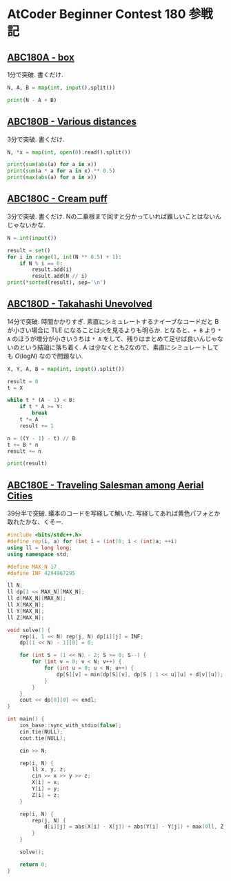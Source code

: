 # AtCoder Beginner Contest 180 参戦記

## [ABC180A - box](https://atcoder.jp/contests/abc180/tasks/abc180_a)

1分で突破. 書くだけ.

```python
N, A, B = map(int, input().split())

print(N - A + B)
```

## [ABC180B - Various distances](https://atcoder.jp/contests/abc180/tasks/abc180_b)

3分で突破. 書くだけ.

```python
N, *x = map(int, open(0).read().split())

print(sum(abs(a) for a in x))
print(sum(a * a for a in x) ** 0.5)
print(max(abs(a) for a in x))
```

## [ABC180C - Cream puff](https://atcoder.jp/contests/abc180/tasks/abc180_c)

3分で突破. 書くだけ. Nの二乗根まで回すと分かっていれば難しいことはないんじゃないかな.

```python
N = int(input())

result = set()
for i in range(1, int(N ** 0.5) + 1):
    if N % i == 0:
        result.add(i)
        result.add(N // i)
print(*sorted(result), sep='\n')
```

## [ABC180D - Takahashi Unevolved](https://atcoder.jp/contests/abc180/tasks/abc180_d)

14分で突破. 時間かかりすぎ. 素直にシミュレートするナイーブなコードだと B が小さい場合に TLE になることは火を見るよりも明らか. となると、`+ B` より `* A` のほうが増分が小さいうちは `* A` をして、残りはまとめて足せば良いんじゃないのという結論に落ち着く. A は少なくとも2なので、素直にシミュレートしても *O*(log<i>N</i>) なので問題ない.

```python
X, Y, A, B = map(int, input().split())

result = 0
t = X

while t * (A - 1) < B:
    if t * A >= Y:
        break
    t *= A
    result += 1

n = ((Y - 1) - t) // B
t += B * n
result += n

print(result)
```

## [ABC180E - Traveling Salesman among Aerial Cities](https://atcoder.jp/contests/abc180/tasks/abc180_e)

39分半で突破. 蟻本のコードを写経して解いた. 写経してあれば黄色パフォとか取れたかな、くそー.

```c++
#include <bits/stdc++.h>
#define rep(i, a) for (int i = (int)0; i < (int)a; ++i)
using ll = long long;
using namespace std;

#define MAX_N 17
#define INF 4294967295

ll N;
ll dp[1 << MAX_N][MAX_N];
ll d[MAX_N][MAX_N];
ll X[MAX_N];
ll Y[MAX_N];
ll Z[MAX_N];

void solve() {
    rep(i, 1 << N) rep(j, N) dp[i][j] = INF;
    dp[(1 << N) - 1][0] = 0;

    for (int S = (1 << N) - 2; S >= 0; S--) {
        for (int v = 0; v < N; v++) {
            for (int u = 0; u < N; u++) {
                dp[S][v] = min(dp[S][v], dp[S | 1 << u][u] + d[v][u]);
            }
        }
    }
    cout << dp[0][0] << endl;
}

int main() {
    ios_base::sync_with_stdio(false);
    cin.tie(NULL);
    cout.tie(NULL);

    cin >> N;

    rep(i, N) {
      	ll x, y, z;
        cin >> x >> y >> z;
        X[i] = x;
        Y[i] = y;
        Z[i] = z;
    }

    rep(i, N) {
        rep(j, N) {
            d[i][j] = abs(X[i] - X[j]) + abs(Y[i] - Y[j]) + max(0ll, Z[i] - Z[j]);
        }
    }

    solve();

    return 0;
}
```
